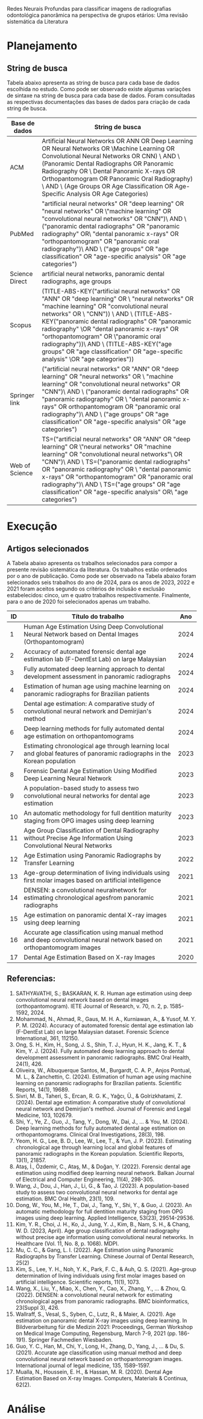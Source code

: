 Redes Neurais Profundas para classificar imagens de radiografias odontológica panorâmica na perspectiva de grupos etários: Uma revisão sistemática da Literatura
# Planejamento

## String de busca
Tabela abaixo apresenta as string de busca para cada base de dados escolhida no estudo. Como pode ser observado existe algumas variações de sintaxe na string de busca para cada base de dados. Foram consultadas as respectivas documentações das bases de dados para criação de cada string de busca.


|Base de dados|String de busca|
|-------------|----------------|
|ACM            |Artificial Neural Networks OR  ANN OR Deep Learning OR  Neural Networks OR \\Machine Learning OR Convolutional Neural Networks OR CNN) \\ AND \\ (Panoramic Dental Radiographs OR  Panoramic Radiography OR \\  Dental Panoramic X-rays OR  Orthopantomogram OR  Panoramic Oral Radiography) \\ AND \\ (Age Groups OR  Age Classification OR Age-Specific Analysis OR Age Categories)   |
|PubMed         |"artificial neural networks" OR "deep learning" OR "neural networks" OR  \\"machine learning" OR "convolutional neural networks" OR  "CNN")\\ AND \\ ("panoramic dental radiographs" OR "panoramic radiography" OR\\  "dental panoramic x-rays" OR "orthopantomogram" OR  "panoramic oral radiography")\\ AND \\ ("age groups" OR "age classification" OR  "age-specific analysis" OR "age categories")|                                                            |
|Science Direct |artificial neural networks, panoramic dental radiographs, age groups     |
|Scopus         |(TITLE-ABS-KEY("artificial neural networks" OR "ANN" OR "deep learning" OR \\ "neural networks" OR "machine learning" OR "convolutional neural networks" OR \\ "CNN")) \\ AND \\ (TITLE-ABS-KEY("panoramic dental radiographs" OR  "panoramic radiography" \\OR "dental panoramic x-rays" OR "orthopantomogram" OR  \\"panoramic oral radiography"))\\ AND \\ (TITLE-ABS-KEY("age groups" OR  "age classification" OR  "age-specific analysis" \\OR  "age categories"))|
|Springer link  |("artificial neural networks" OR "ANN" OR  "deep learning" OR "neural networks" OR \\ "machine learning" OR "convolutional neural networks" OR "CNN")\\ AND \\ ("panoramic dental radiographs" OR "panoramic radiography" OR \\ "dental panoramic x-rays" OR orthopantomogram OR "panoramic oral radiography")\\ AND \\ ("age groups" OR "age classification" OR  "age-specific analysis" OR "age categories")|                                                          |
|Web of Science |TS=("artificial neural networks" OR "ANN" OR "deep learning" OR \\"neural networks" OR "machine learning" OR "convolutional neural networks"\\ OR "CNN")\\ AND \\ TS=("panoramic dental radiographs" OR "panoramic radiography" OR \\ "dental panoramic x-rays" OR "orthopantomogram" OR "panoramic oral radiography")\\ AND \\ TS=("age groups" OR "age classification" OR  "age-specific analysis" OR\\ "age categories")|


# Execução
## Artigos selecionados

A Tabela abaixo apresenta os trabalhos selecionados para compor a presente revisão sistemática da literatura. Os trabalhos estão ordenados por o ano de publicação. Como pode ser observado na Tabela abaixo foram selecionados  seis trabalhos do ano de 2024, para os anos de 2023, 2022 e 2021 foram aceitos segundo os critérios de inclusão e exclusão estabelecidos: cinco, um e quatro trabalhos respectivamente. Finalmente, para o ano de 2020 foi  selecionados apenas um trabalho. 

|ID|Título do trabalho|Ano|
|--|------------------|---|
|1|Human Age Estimation Using Deep Convolutional Neural  Network based on Dental Images (Orthopantomogram)| 2024  | 
|2|Accuracy of automated forensic dental age estimation lab  (F-DentEst Lab) on large  Malaysian          | 2024  | 
|3|Fully automated deep learning approach to dental development  assessment in panoramic radiographs      | 2024  | 
|4|Estimation of human age using machine learning on panoramic  radiographs for Brazilian patients        | 2024  | 
|5|Dental age estimation: A comparative study of convolutional neural  network and Demirjian's method    | 2024   | 
|6|Deep learning methods for fully automated dental age estimation  on orthopantomograms                  | 2024    | 
|7|Estimating chronological age through learning local and global  features of panoramic radiographs in the Korean population| 2023      | 
|8|Forensic Dental Age Estimation Using Modified Deep  Learning Neural Network| 2023        | 
|9|A population-based study to assess two convolutional neural  networks for dental age estimation|   2023      | 
|10|An automatic methodology for full dentition maturity staging  from OPG images using deep learning|      2023       | 
|11|Age Group Classification of Dental Radiography without  Precise Age Information  Using Convolutional Neural Networks|                    2023   |
|12|Age Estimation using Panoramic Radiographs by  Transfer Learning|    2022      |  
|13|Age-group determination of living individuals using first molar  images based on artificial intelligence| 2021    | 
|14|DENSEN: a convolutional neuralnetwork for estimating  chronological agesfrom panoramic radiographs|  2021      |
|15|Age estimation on panoramic dental X-ray images using deep learning|    2021           |  
|16|Accurate age classification using manual method and deep  convolutional neural network based on orthopantomogram images|   2021                |
|17|Dental Age Estimation Based on X-ray Images | 2020                                            |  


## Referencias:
1. SATHYAVATHI, S.; BASKARAN, K. R. Human age estimation using deep convolutional neural network based on dental images (orthopantomogram). IETE Journal of Research, v. 70, n. 2, p. 1585-1592, 2024.
2. Mohammad, N., Ahmad, R., Gaus, M. H. A., Kurniawan, A., & Yusof, M. Y. P. M. (2024). Accuracy of automated forensic dental age estimation lab (F-DentEst Lab) on large Malaysian dataset. Forensic Science International, 361, 112150.
3. Ong, S. H., Kim, H., Song, J. S., Shin, T. J., Hyun, H. K., Jang, K. T., & Kim, Y. J. (2024). Fully automated deep learning approach to dental development assessment in panoramic radiographs. BMC Oral Health, 24(1), 426.
4. Oliveira, W., Albuquerque Santos, M., Burgardt, C. A. P., Anjos Pontual, M. L., & Zanchettin, C. (2024). Estimation of human age using machine learning on panoramic radiographs for Brazilian patients. Scientific Reports, 14(1), 19689.
5. Sivri, M. B., Taheri, S., Ercan, R. G. K., Yağcı, Ü., & Golrizkhatami, Z. (2024). Dental age estimation: A comparative study of convolutional neural network and Demirjian's method. Journal of Forensic and Legal Medicine, 103, 102679.
6. Shi, Y., Ye, Z., Guo, J., Tang, Y., Dong, W., Dai, J., ... & You, M. (2024). Deep learning methods for fully automated dental age estimation on orthopantomograms. Clinical Oral Investigations, 28(3), 198.
7. Yeom, H. G., Lee, B. D., Lee, W., Lee, T., & Yun, J. P. (2023). Estimating chronological age through learning local and global features of panoramic radiographs in the Korean population. Scientific Reports, 13(1), 21857.
8. Ataş, İ., Özdemir, C., Ataş, M., & Doğan, Y. (2022). Forensic dental age estimation using modified deep learning neural network. Balkan Journal of Electrical and Computer Engineering, 11(4), 298-305.
9. Wang, J., Dou, J., Han, J., Li, G., & Tao, J. (2023). A population-based study to assess two convolutional neural networks for dental age estimation. BMC Oral Health, 23(1), 109.
10. Dong, W., You, M., He, T., Dai, J., Tang, Y., Shi, Y., & Guo, J. (2023). An automatic methodology for full dentition maturity staging from OPG images using deep learning. Applied Intelligence, 53(23), 29514-29536.
11. Kim, Y. R., Choi, J. H., Ko, J., Jung, Y. J., Kim, B., Nam, S. H., & Chang, W. D. (2023, April). Age group classification of dental radiography without precise age information using convolutional neural networks. In Healthcare (Vol. 11, No. 8, p. 1068). MDPI.
12. Mu, C. C., & Gang, L. I. (2022). Age Estimation using Panoramic Radiographs by Transfer Learning. Chinese Journal of Dental Research, 25(2)
13. Kim, S., Lee, Y. H., Noh, Y. K., Park, F. C., & Auh, Q. S. (2021). Age-group determination of living individuals using first molar images based on artificial intelligence. Scientific reports, 11(1), 1073.
14. Wang, X., Liu, Y., Miao, X., Chen, Y., Cao, X., Zhang, Y., ... & Zhou, Q. (2022). DENSEN: a convolutional neural network for estimating chronological ages from panoramic radiographs. BMC bioinformatics, 23(Suppl 3), 426.
15. Wallraff, S., Vesal, S., Syben, C., Lutz, R., & Maier, A. (2021). Age estimation on panoramic dental X-ray images using deep learning. In Bildverarbeitung für die Medizin 2021: Proceedings, German Workshop on Medical Image Computing, Regensburg, March 7-9, 2021 (pp. 186-191). Springer Fachmedien Wiesbaden.
16. Guo, Y. C., Han, M., Chi, Y., Long, H., Zhang, D., Yang, J., ... & Du, S. (2021). Accurate age classification using manual method and deep convolutional neural network based on orthopantomogram images. International journal of legal medicine, 135, 1589-1597.
17. Mualla, N., Houssein, E. H., & Hassan, M. R. (2020). Dental Age Estimation Based on X-ray Images. Computers, Materials & Continua, 62(2).


# Análise

